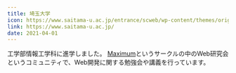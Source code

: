 ```yaml
---
title: 埼玉大学
icon: https://www.saitama-u.ac.jp/entrance/scweb/wp-content/themes/original/images/favicon.ico
link: https://www.saitama-u.ac.jp/
date: 2021-04-01
---
```


工学部情報工学科に進学しました。
[Maximum](https://maximum.vc/)というサークルの中のWeb研究会というコミュニティで、Web開発に関する勉強会や講義を行っています。
